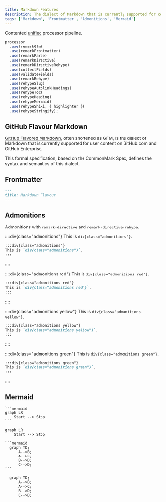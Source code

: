 ```yaml
---
title: Markdown Features
description: The dialect of Markdown that is currently supported for contented
tags: ['Markdown', 'Frontmatter', 'Admonitions', 'Mermaid']
---
```


Contented [unified](https://www.npmjs.com/package/unified) processor pipeline.

```js
processor
  .use(remarkGfm)
  .use(remarkFrontmatter)
  .use(remarkParse)
  .use(remarkDirective)
  .use(remarkDirectiveRehype)
  .use(collectFields)
  .use(validateFields)
  .use(remarkRehype)
  .use(rehypeSlug)
  .use(rehypeAutolinkHeadings)
  .use(rehypeToc)
  .use(rehypeHeading)
  .use(rehypeMermaid)
  .use(rehypeShiki, { highlighter })
  .use(rehypeStringify);
```

## GitHub Flavour Markdown

[GitHub Flavored Markdown](https://github.github.com/gfm/), often shortened as GFM, is the dialect of Markdown that is
currently supported for user content on GitHub.com and GitHub Enterprise.

This formal specification, based on the CommonMark Spec, defines the syntax and semantics of this dialect.

## Frontmatter

```markdown
---
title: Markdown Flavour
---
```

## Admonitions

Admonitions with `remark-directive` and `remark-directive-rehype`.

::::div{class="admonitions"}
This is `div{class="admonitions"}`.

```markdown
:::div{class="admonitions"}
This is `div{class="admonitions"}`.
:::
```

::::

::::div{class="admonitions red"}
This is `div{class="admonitions red"}`.

```markdown
:::div{class="admonitions red"}
This is `div{class="admonitions red"}`.
:::
```

::::

::::div{class="admonitions yellow"}
This is `div{class="admonitions yellow"}`.

```markdown
:::div{class="admonitions yellow"}
This is `div{class="admonitions yellow"}`.
:::
```

::::

::::div{class="admonitions green"}
This is `div{class="admonitions green"}`.

```markdown
:::div{class="admonitions green"}
This is `div{class="admonitions green"}`.
:::
```

::::

## Mermaid

````
```mermaid
graph LR
    Start --> Stop
```
````

```mermaid
graph LR
    Start --> Stop
```

````
```mermaid
  graph TD;
      A-->B;
      A-->C;
      B-->D;
      C-->D;
```
````

```mermaid
  graph TD;
      A-->B;
      A-->C;
      B-->D;
      C-->D;
```
